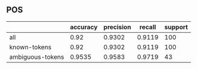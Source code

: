 
## POS

|                  | accuracy | precision | recall | support |
|------------------|----------|-----------|--------|---------|
| all              | 0.92     | 0.9302    | 0.9119 | 100     |
| known-tokens     | 0.92     | 0.9302    | 0.9119 | 100     |
| ambiguous-tokens | 0.9535   | 0.9583    | 0.9719 | 43      |

